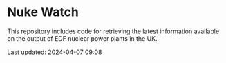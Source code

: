 # Nuke Watch

This repository includes code for retrieving the latest information available on the output of EDF nuclear power plants in the UK.

Last updated: 2024-04-07 09:08